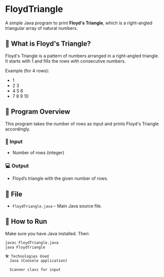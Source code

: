 # FloydTriangle

A simple Java program to print **Floyd's Triangle**, which is a right-angled triangular array of natural numbers.

## 📌 What is Floyd's Triangle?

Floyd's Triangle is a pattern of numbers arranged in a right-angled triangle. It starts with 1 and fills the rows with consecutive numbers.

Example (for 4 rows):

- 1
- 2 3
- 4 5 6
- 7 8 9 10


## 🧾 Program Overview

This program takes the number of rows as input and prints Floyd's Triangle accordingly.

### 🔢 Input

- Number of rows (integer)

### 💻 Output

- Floyd’s triangle with the given number of rows.

## 📂 File

- `FloydTriangle.java` – Main Java source file.

## 🚀 How to Run

Make sure you have Java installed. Then:

```bash
javac FloydTriangle.java
java FloydTriangle

🛠️ Technologies Used
  Java (Console application)

  Scanner class for input
